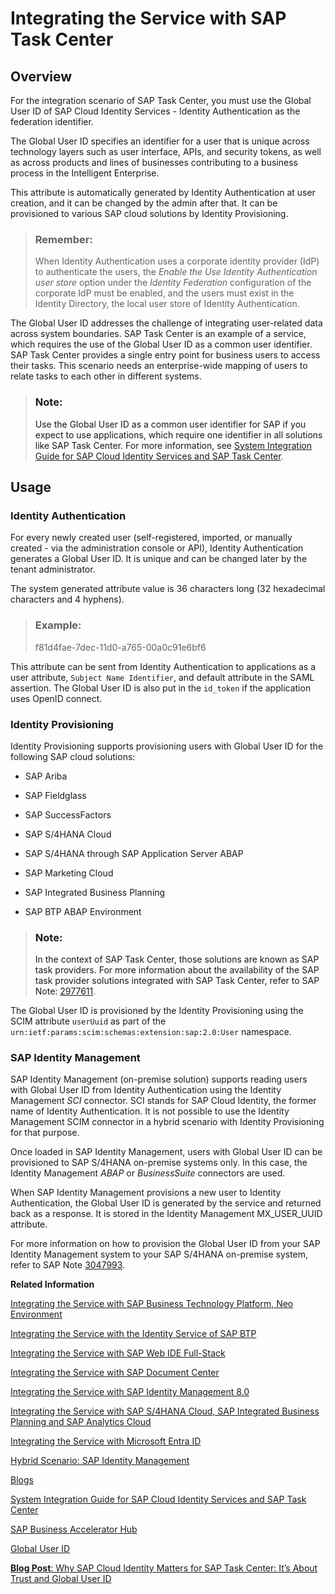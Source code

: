 <!-- loioab5e90ebb2914be9aa145494df048a32 -->

# Integrating the Service with SAP Task Center



<a name="loioab5e90ebb2914be9aa145494df048a32__section_unp_r3n_wqb"/>

## Overview

For the integration scenario of SAP Task Center, you must use the Global User ID of SAP Cloud Identity Services - Identity Authentication as the federation identifier.

The Global User ID specifies an identifier for a user that is unique across technology layers such as user interface, APIs, and security tokens, as well as across products and lines of businesses contributing to a business process in the Intelligent Enterprise.

This attribute is automatically generated by Identity Authentication at user creation, and it can be changed by the admin after that. It can be provisioned to various SAP cloud solutions by Identity Provisioning.

> ### Remember:  
> When Identity Authentication uses a corporate identity provider \(IdP\) to authenticate the users, the *Enable the Use Identity Authentication user store* option under the *Identity Federation* configuration of the corporate IdP must be enabled, and the users must exist in the Identity Directory, the local user store of Identity Authentication.

The Global User ID addresses the challenge of integrating user-related data across system boundaries. SAP Task Center is an example of a service, which requires the use of the Global User ID as a common user identifier. SAP Task Center provides a single entry point for business users to access their tasks. This scenario needs an enterprise-wide mapping of users to relate tasks to each other in different systems.

> ### Note:  
> Use the Global User ID as a common user identifier for SAP if you expect to use applications, which require one identifier in all solutions like SAP Task Center. For more information, see [System Integration Guide for SAP Cloud Identity Services and SAP Task Center](https://help.sap.com/viewer/b95c3d5bab324a3a8409eee5267a5b75/Cloud/en-US/27947dfb325047018603446439050a6b.html).



<a name="loioab5e90ebb2914be9aa145494df048a32__section_rfm_53n_wqb"/>

## Usage



### Identity Authentication

For every newly created user \(self-registered, imported, or manually created - via the administration console or API\), Identity Authentication generates a Global User ID. It is unique and can be changed later by the tenant administrator.

The system generated attribute value is 36 characters long \(32 hexadecimal characters and 4 hyphens\).

> ### Example:  
> f81d4fae-7dec-11d0-a765-00a0c91e6bf6

This attribute can be sent from Identity Authentication to applications as a user attribute, `Subject Name Identifier`, and default attribute in the SAML assertion. The Global User ID is also put in the `id_token` if the application uses OpenID connect.



### Identity Provisioning

Identity Provisioning supports provisioning users with Global User ID for the following SAP cloud solutions:

-   SAP Ariba

-   SAP Fieldglass

-   SAP SuccessFactors

-   SAP S/4HANA Cloud

-   SAP S/4HANA through SAP Application Server ABAP

-   SAP Marketing Cloud

-   SAP Integrated Business Planning

-   SAP BTP ABAP Environment


> ### Note:  
> In the context of SAP Task Center, those solutions are known as SAP task providers. For more information about the availability of the SAP task provider solutions integrated with SAP Task Center, refer to SAP Note: [2977611](https://me.sap.com/notes/2977611).

The Global User ID is provisioned by the Identity Provisioning using the SCIM attribute `userUuid` as part of the `urn:ietf:params:scim:schemas:extension:sap:2.0:User` namespace.



### SAP Identity Management

SAP Identity Management \(on-premise solution\) supports reading users with Global User ID from Identity Authentication using the Identity Management *SCI* connector. SCI stands for SAP Cloud Identity, the former name of Identity Authentication. It is not possible to use the Identity Management SCIM connector in a hybrid scenario with Identity Provisioning for that purpose.

Once loaded in SAP Identity Management, users with Global User ID can be provisioned to SAP S/4HANA on-premise systems only. In this case, the Identity Management *ABAP* or *BusinessSuite* connectors are used.

When SAP Identity Management provisions a new user to Identity Authentication, the Global User ID is generated by the service and returned back as a response. It is stored in the Identity Management MX\_USER\_UUID attribute.

For more information on how to provision the Global User ID from your SAP Identity Management system to your SAP S/4HANA on-premise system, refer to SAP Note [3047993](https://me.sap.com/notes/3047993).

**Related Information**  


[Integrating the Service with SAP Business Technology Platform, Neo Environment](integrating-the-service-with-sap-business-technology-platform-neo-environment-fe84459.md#loiofe84459e688c43698591d3b9e1aac828 "SAP BTP acts as a service provider, and Identity Authentication acts as an identity provider in this setup.")

[Integrating the Service with the Identity Service of SAP BTP](integrating-the-service-with-the-identity-service-of-sap-btp-d5cd80c.md "The Identity service of SAP BTP enables you to delegate authentication to the Identity Authentication service. The Identity service automates the creation of OpenID Connect (OIDC) applications for the Identity Authentication service for each application the Identity service registers.")

[Integrating the Service with SAP Web IDE Full-Stack](integrating-the-service-with-sap-web-ide-full-stack-313f545.md#loio313f5456f3ab41ca925d555cda748f39 "You can use Identity Authentication as identity provider for SAP Web IDE Full-Stack.")

[Integrating the Service with SAP Document Center](integrating-the-service-with-sap-document-center-397683c.md#loio397683cff69d44c5bb2b38c76714c6ca "You can use Identity Authentication as identity provider for SAP Document Center.")

[Integrating the Service with SAP Identity Management 8.0](integrating-the-service-with-sap-identity-management-8-0-f44f931.md "")

[Integrating the Service with SAP S/4HANA Cloud, SAP Integrated Business Planning and SAP Analytics Cloud](integrating-the-service-with-sap-s-4hana-cloud-sap-integrated-business-planning-and-sap-a-dd61aea.md "This integration document aims to provide information about single sign-on (SSO) options for SAP S/4HANA Cloud or SAP Integrated Business Planning and SAP Analytics Cloud, that use Identity Authentication as an authenticating or proxy identity provider.")

[Integrating the Service with Microsoft Entra ID](integrating-the-service-with-microsoft-entra-id-626b173.md "")

[Hybrid Scenario: SAP Identity Management](hybrid-scenario-sap-identity-management-6fa419a.md "You can execute hybrid scenarios between provisioning systems from the Identity Provisioning UI and external systems that support SCIM 2.0 protocol.")

[Blogs](blogs-a89ca3e.md "Links to blogs and documents about integration scenarios with Identity Authentication.")

[System Integration Guide for SAP Cloud Identity Services and SAP Task Center](https://help.sap.com/viewer/b95c3d5bab324a3a8409eee5267a5b75/Cloud/en-US/27947dfb325047018603446439050a6b.html)

[SAP Business Accelerator Hub](https://cloudintegration.int.sap.eu2.hana.ondemand.com/package/SCPIdentityServices/rest)

[Global User ID](https://help.sap.com/viewer/b4c9306d80a3471aa0ae48511e725b43/8.0/en-US/dffae27f5d744a12a216d2b6e09fc55d.html)

[**Blog Post**: Why SAP Cloud Identity Matters for SAP Task Center: It’s About Trust and Global User ID](https://community.sap.com/t5/technology-blogs-by-sap/why-sap-cloud-identity-matters-for-sap-task-center-it-s-about-trust-and/ba-p/13937397?emcs_t=S2h8ZW1haWx8a3Vkb3N8TTVVT1c3Vk9DRzBTWTV8MTM5MzczOTd8S1VET1N8aEs)

